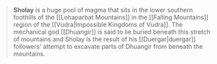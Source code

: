 > **Sholay** is a huge pool of magma that sits in the lower southern foothills of the [[Lohaparbat Mountains]] in the [[Falling Mountains]] region of the [[Vudra|Impossible Kingdoms of Vudra]]. The mechanical god [[Dhuangir]] is said to lie buried beneath this stretch of mountains and Sholay is the result of his [[Duergar|duergar]] followers' attempt to excavate parts of Dhuangir from beneath the mountains.








